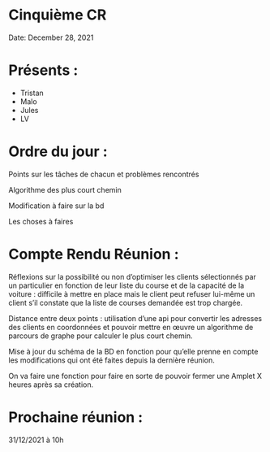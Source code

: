 # Cinquième CR

Date: December 28, 2021

# **Présents :**

- Tristan
- Malo
- Jules
- LV

# Ordre du jour :

Points sur les tâches de chacun et problèmes rencontrés

Algorithme des plus court chemin

Modification à faire sur la bd 

Les choses à faires

# Compte Rendu Réunion : 

Réflexions sur la possibilité ou non d’optimiser les clients sélectionnés par un particulier en fonction de leur liste du course et de la capacité de la voiture : difficile à mettre en place mais le client peut refuser lui-même un client s’il constate que la liste de courses demandée est trop chargée.

Distance entre deux points : utilisation d’une api pour convertir les adresses des clients en coordonnées et pouvoir mettre en œuvre un algorithme de parcours de graphe pour calculer le plus court chemin.

Mise à jour du schéma de la BD en fonction pour qu’elle prenne en compte les modifications qui ont été faites depuis la dernière réunion.

On va faire une fonction pour faire en sorte de pouvoir fermer une Amplet X heures après sa création.

# Prochaine réunion :

31/12/2021 à 10h
